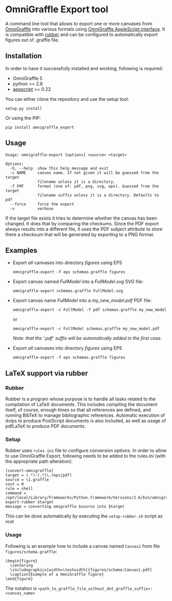 # OmniGraffle Export tool

A command line tool that allows to export one or more canvases from [OmniGraffle](http://www.omnigroup.com/products/omnigraffle/) into various formats using [OmniGraffle AppleScript interface](http://www.omnigroup.com/mailman/archive/omnigraffle-users/2008/004785.html).
It is compatible with [rubber](https://launchpad.net/rubber) and can be configured to automatically export figures out of .graffle file.

## Installation

In order to have it successfully installed and working, following is required:

* OmniGraffle 5
* python >= 2.6
* [appscript](http://appscript.sourceforge.net/py-appscript/index.html) >= 0.22

You can either clone the repository and use the setup tool:

    setup.py install
    
Or using the PIP:

    pip install omnigraffle_export

## Usage

	Usage: omnigraffle-export [options] <source> <target>
	
	Options:
	  -h, --help  show this help message and exit
	  -c NAME     canvas name. If not given it will be guessed from the target
	              filename unless it is a directory.
	  -f FMT      format (one of: pdf, png, svg, eps). Guessed from the target
	              filename suffix unless it is a directory. Defaults to pdf
	  --force     force the export
	  -v          verbose

If the target file exists it tries to determine whether the canvas has been changed. It does that by comparing the checkums. Since the PDF export always results into a different file, it uses the PDF subject attribute to store there a checksum that will be generated by exporting to a PNG format.

## Examples

* Export _all_ canvases into directory _figures_ using EPS

  `omnigraffle-export -f eps schemas.graffle figures`

* Export canvas named _FullModel_ into a _FullModel.svg_ SVG file:

  `omnigraffle-export schemas.graffle FullModel.svg`
	
* Export canvas name _FullModel_ into a _my_new_model.pdf_ PDF file:
    
  `omnigraffle-export -c FullModel -f pdf schemas.graffle my_new_model`

  or

  `omnigraffle-export -c FullModel schemas.graffle my_new_model.pdf`
    
  _Note: that the '.pdf' suffix will be automatically added in the first case._ 
    
* Export _all_ canvases into directory _figures_ using EPS

  `omnigraffle-export -f eps schemas.graffle figures`

## LaTeX support via rubber

### Rubber

Rubber is a program whose purpose is to handle all tasks related to the compilation of LaTeX documents. This includes compiling the document itself, of course, enough times so that all references are defined, and running BibTeX to manage bibliographic references. Automatic execution of dvips to produce PostScript documents is also included, as well as usage of pdfLaTeX to produce PDF documents.

### Setup

Rubber uses `rules.ini` file to configure conversion options. In order to allow to use OmniGraffle Export, following needs to be added to the rules.ini (with the appropriate path alteration):

	[convert-omnigraffle]
	target = (.*):(.*)\.(eps|pdf)
	source = \1.graffle
	cost = 0
	rule = shell
	command = /opt/local/Library/Frameworks/Python.framework/Versions/2.6/bin/omnigraffle-export-rubber $target
	message = converting omigraffle $source into $target

This can be done automatically by executing the `setup-rubber.sh` script as root

### Usage

Following is an example how to include a canvas named `Canvas1` from file `figures/schema.graffle`:

	\begin{figure}
	  \centering
	  \includegraphics[width=\textwidth]{figures/schema:Canvas1.pdf}
	  \caption{Example of a OmniGraffle figure}
	\end{figure}

The notation is `<path_to_graffle_file_without_dot_graffle_suffix>:<canvas_name>`